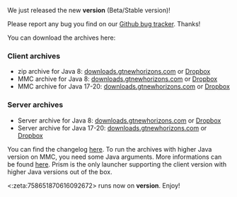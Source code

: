 We just released the new __**version**__ (Beta/Stable version)!

Please report any bug you find on our [Github bug tracker](<https://github.com/GTNewHorizons/GT-New-Horizons-Modpack/issues>). Thanks!

You can download the archives here:
### Client archives
- zip archive for Java 8: [downloads.gtnewhorizons.com](<>) or [Dropbox](<>)
- MMC archive for Java 8: [downloads.gtnewhorizons.com](<>) or [Dropbox](<>)
- MMC archive for Java 17-20: [downloads.gtnewhorizons.com](<>) or [Dropbox](<>)

### Server archives
- Server archive for Java 8: [downloads.gtnewhorizons.com](<>) or [Dropbox](<>)
- Server archive for Java 17-20: [downloads.gtnewhorizons.com](<>) or [Dropbox](<>)

You can find the changelog [here](<>).
To run the archives with higher Java version on MMC, you need some Java arguments. More informations can be found [here](<https://github.com/GTNewHorizons/lwjgl3ify#client>). Prism is the only launcher supporting the client version with higher Java versions out of the box.

<:zeta:758651870616092672> runs now on __**version**__. Enjoy!